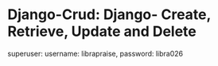 # Django-Crud: Django- Create, Retrieve, Update and Delete 
superuser: username: librapraise, password: libra026

